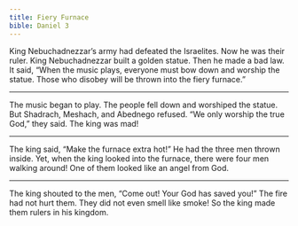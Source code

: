 ```yaml
---
title: Fiery Furnace
bible: Daniel 3
---
```


King Nebuchadnezzar’s army had defeated
the Israelites. Now he was their ruler.
King Nebuchadnezzar built a golden statue.
Then he made a bad law. It said,
“When the music plays, everyone must bow
down and worship the statue.
Those who disobey will be thrown
into the fiery furnace.”

---

The music began to play. The people
fell down and worshiped the statue. But
Shadrach, Meshach, and Abednego
refused. “We only worship the true God,”
they said. The king was mad!

---

The king said, “Make the furnace
extra hot!” He had the three men thrown
inside. Yet, when the king looked
into the furnace, there were four men
walking around! One of them looked
like an angel from God.

---

The king shouted to the men,
“Come out! Your God has saved you!”
The fire had not hurt them. They did not
even smell like smoke! So the king made
them rulers in his kingdom.

